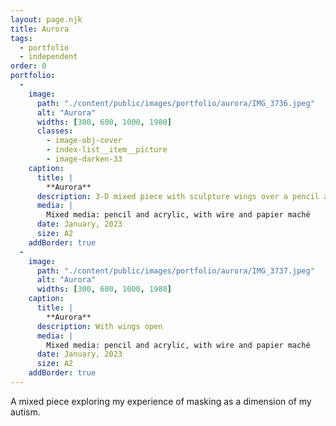 ```yaml
---
layout: page.njk
title: Aurora
tags:
  - portfolio
  - independent
order: 0
portfolio:
  -
    image:
      path: "./content/public/images/portfolio/aurora/IMG_3736.jpeg"
      alt: "Aurora"
      widths: [300, 600, 1000, 1980]
      classes:
        - image-obj-cover
        - index-list__item__picture
        - image-darken-33
    caption:
      title: |
        **Aurora**
      description: 3-D mixed piece with sculpture wings over a pencil and acrylic painting
      media: |
        Mixed media: pencil and acrylic, with wire and papier maché
      date: January, 2023
      size: A2
    addBorder: true
  -
    image:
      path: "./content/public/images/portfolio/aurora/IMG_3737.jpeg"
      alt: "Aurora"
      widths: [300, 600, 1000, 1980]
    caption:
      title: |
        **Aurora**
      description: With wings open
      media: |
        Mixed media: pencil and acrylic, with wire and papier maché
      date: January, 2023
      size: A2
    addBorder: true
---
```


A mixed piece exploring my experience of masking as a dimension of my autism.
